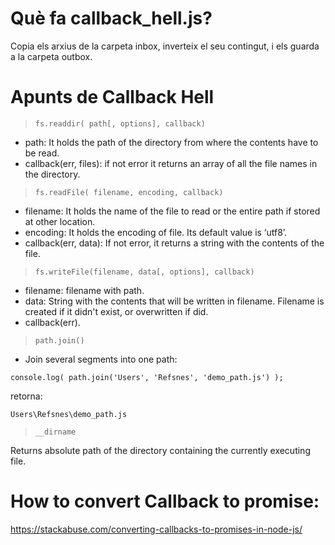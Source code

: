 # Què fa callback_hell.js?

Copia els arxius de la carpeta inbox, inverteix el seu contingut, i els guarda a la carpeta outbox.

# Apunts de Callback Hell

> `fs.readdir( path[, options], callback)`

- path:  It holds the path of the directory from where the contents have to be read.
- callback(err, files): if not error it returns an array of all the file names in the directory. 

> `fs.readFile( filename, encoding, callback)`

- filename: It holds the name of the file to read or the entire path if stored at other location.
- encoding: It holds the encoding of file. Its default value is ‘utf8’.
- callback(err, data): If not error, it returns a string with the contents of the file.

> `fs.writeFile(filename, data[, options], callback)`

- filename: filename with path.
- data: String with the contents that will be written in filename. Filename is created if it didn't exist, or overwritten if did.
- callback(err).

> `path.join()`

- Join several segments into one path:

`console.log( path.join('Users', 'Refsnes', 'demo_path.js') );`

retorna:

`Users\Refsnes\demo_path.js`

>`__dirname`

Returns absolute path of the directory containing the currently executing file.

# How to convert Callback to promise:

https://stackabuse.com/converting-callbacks-to-promises-in-node-js/





